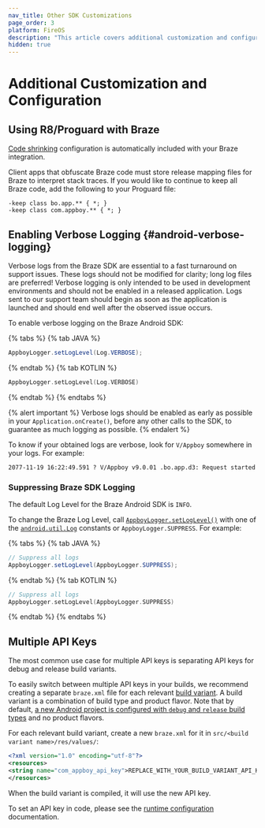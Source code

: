 ```yaml
---
nav_title: Other SDK Customizations
page_order: 3
platform: FireOS
description: "This article covers additional customization and configuration options such as verbose logging, suppressing loggind, and how to implement multiple API keys."
hidden: true
---
```


# Additional Customization and Configuration

## Using R8/Proguard with Braze
[Code shrinking][50] configuration is automatically included with your Braze integration.

Client apps that obfuscate Braze code must store release mapping files for Braze to interpret stack traces. If you would like to continue to keep all Braze code, add the following to your Proguard file:

```
-keep class bo.app.** { *; }
-keep class com.appboy.** { *; }
```

## Enabling Verbose Logging {#android-verbose-logging}

Verbose logs from the Braze SDK are essential to a fast turnaround on support issues. These logs should not be modified for clarity; long log files are preferred! Verbose logging is only intended to be used in development environments and should not be enabled in a released application. Logs sent to our support team should begin as soon as the application is launched and should end well after the observed issue occurs.

To enable verbose logging on the Braze Android SDK:

{% tabs %}
{% tab JAVA %}

```java
AppboyLogger.setLogLevel(Log.VERBOSE);
```

{% endtab %}
{% tab KOTLIN %}

```kotlin
AppboyLogger.setLogLevel(Log.VERBOSE)
```

{% endtab %}
{% endtabs %}

{% alert important %}
Verbose logs should be enabled as early as possible in your `Application.onCreate()`, before any other calls to the SDK, to guarantee as much logging as possible.
{% endalert %}

To know if your obtained logs are verbose, look for `V/Appboy` somewhere in your logs. For example:

`2077-11-19 16:22:49.591 ? V/Appboy v9.0.01 .bo.app.d3: Request started`

### Suppressing Braze SDK Logging

The default Log Level for the Braze Android SDK is `INFO`.

To change the Braze Log Level, call [`AppboyLogger.setLogLevel()`][70] with one of the [`android.util.Log`][54] constants or `AppboyLogger.SUPPRESS`. For example:

{% tabs %}
{% tab JAVA %}

```java
// Suppress all logs
AppboyLogger.setLogLevel(AppboyLogger.SUPPRESS);
```

{% endtab %}
{% tab KOTLIN %}

```kotlin
// Suppress all logs
AppboyLogger.setLogLevel(AppboyLogger.SUPPRESS)
```

{% endtab %}
{% endtabs %}

## Multiple API Keys

The most common use case for multiple API keys is separating API keys for debug and release build variants.

To easily switch between multiple API keys in your builds, we recommend creating a separate `braze.xml` file for each relevant [build variant][3]. A build variant is a combination of build type and product flavor. Note that by default, [a new Android project is configured with `debug` and `release` build types][8] and no product flavors.

For each relevant build variant, create a new `braze.xml` for it in `src/<build variant name>/res/values/`:

```xml
<?xml version="1.0" encoding="utf-8"?>
<resources>
<string name="com_appboy_api_key">REPLACE_WITH_YOUR_BUILD_VARIANT_API_KEY</string>
</resources>
```

When the build variant is compiled, it will use the new API key.

To set an API key in code, please see the [runtime configuration][69] documentation.

[3]: https://developer.android.com/studio/build/build-variants.html
[8]: http://tools.android.com/tech-docs/new-build-system/user-guide#TOC-Build-Types
[50]: https://developer.android.com/studio/build/shrink-code
[54]: https://developer.android.com/reference/android/util/Log.html
[69]: {{site.baseurl}}/developer_guide/platform_integration_guides/android/advanced_use_cases/runtime_configuration/
[70]: https://appboy.github.io/appboy-android-sdk/javadocs/com/appboy/support/AppboyLogger.html#setLogLevel-int-
